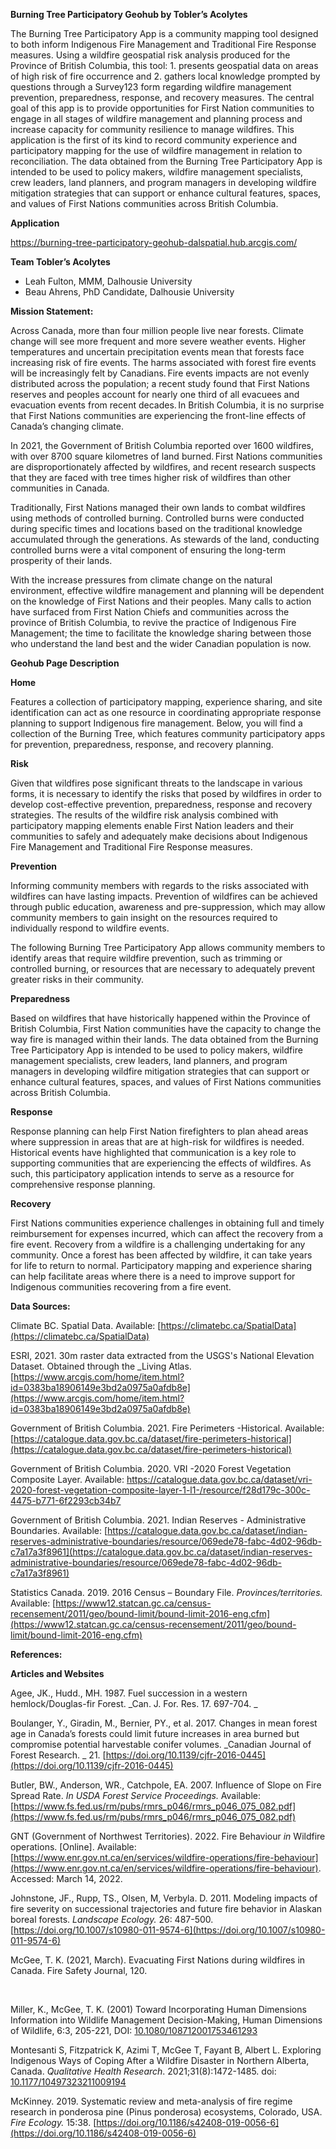 
**Burning Tree Participatory Geohub by Tobler’s Acolytes** 

The Burning Tree Participatory App is a community mapping tool designed to both inform Indigenous Fire Management and Traditional Fire Response measures. Using a wildfire geospatial risk analysis produced for the Province of British Columbia, this tool: 1. presents geospatial data on areas of high risk of fire occurrence and 2. gathers local knowledge prompted by questions through a Survey123 form regarding wildfire management prevention, preparedness, response, and recovery measures. The central goal of this app is to provide opportunities for First Nation communities to engage in all stages of wildfire management and planning process and increase capacity for community resilience to manage wildfires. This application is the first of its kind to record community experience and participatory mapping for the use of wildfire management in relation to reconciliation. The data obtained from the Burning Tree Participatory App is intended to be used to policy makers, wildfire management specialists, crew leaders, land planners, and program managers in developing wildfire mitigation strategies that can support or enhance cultural features, spaces, and values of First Nations communities across British Columbia.  

**Application**

https://burning-tree-participatory-geohub-dalspatial.hub.arcgis.com/

**Team Tobler’s Acolytes** 



* Leah Fulton, MMM, Dalhousie University 
* Beau Ahrens, PhD Candidate, Dalhousie University 

 

**Mission Statement:** 

Across Canada, more than four million people live near forests. Climate change will see more frequent and more severe weather events. Higher temperatures and uncertain precipitation events mean that forests face increasing risk of fire events. The harms associated with forest fire events will be increasingly felt by Canadians. Fire events impacts are not evenly distributed across the population;  a recent study found that First Nations reserves and peoples account for nearly one third of all evacuees and evacuation events from recent decades. In British Columbia, it is no surprise that First Nations communities are experiencing the front-line effects of Canada’s changing climate.  

In 2021, the Government of British Columbia reported over 1600 wildfires, with over 8700 square kilometres of land burned. First Nations communities are disproportionately affected by wildfires, and recent research suspects that they are faced with tree times higher risk of wildfires than other communities in Canada. 

Traditionally, First Nations managed their own lands to combat wildfires using methods of controlled burning. Controlled burns were conducted during specific times and locations based on the traditional knowledge accumulated through the generations. As stewards of the land, conducting controlled burns were a vital component of ensuring the long-term prosperity of their lands.  

With the increase pressures from climate change on the natural environment, effective wildfire management and planning will be dependent on the knowledge of First Nations and their peoples. Many calls to action have surfaced from First Nation Chiefs and communities across the province of British Columbia, to revive the practice of Indigenous Fire Management; the time to facilitate the knowledge sharing between those who understand the land best and the wider Canadian population is now.  

**Geohub Page Description** 

**Home** 

Features a collection of participatory mapping, experience sharing, and site identification can act as one resource in coordinating appropriate response planning to support Indigenous fire management. Below, you will find a collection of the Burning Tree, which features community participatory apps for prevention, preparedness, response, and recovery planning. 

**Risk** 

Given that wildfires pose significant threats to the landscape in various forms, it is necessary to identify the risks that posed by wildfires in order to develop cost-effective prevention, preparedness, response and recovery strategies. The results of the wildfire risk analysis combined with participatory mapping elements enable First Nation leaders and their communities to safely and adequately make decisions about Indigenous Fire Management and Traditional Fire Response measures.  

**Prevention** 

Informing community members with regards to the risks associated with wildfires can have lasting impacts. Prevention of wildfires can be achieved through public education, awareness and pre-suppression, which may allow community members to gain insight on the resources required to individually respond to wildfire events. 

The following Burning Tree Participatory App allows community members to identify areas that require wildfire prevention, such as trimming or controlled burning, or resources that are necessary to adequately prevent greater risks in their community. 

**Preparedness** 

Based on wildfires that have historically happened within the Province of British Columbia, First Nation communities have the capacity to change the way fire is managed within their lands. The data obtained from the Burning Tree Participatory App is intended to be used to policy makers, wildfire management specialists, crew leaders, land planners, and program managers in developing wildfire mitigation strategies that can support or enhance cultural features, spaces, and values of First Nations communities across British Columbia. 

**Response** 

Response planning can help First Nation firefighters to plan ahead areas where suppression in areas that are at high-risk for wildfires is needed. Historical events have highlighted that communication is a key role to supporting communities that are experiencing the effects of wildfires. As such, this participatory application intends to serve as a resource for comprehensive response planning. 

**Recovery** 

First Nations communities experience challenges in obtaining full and timely reimbursement for expenses incurred, which can affect the recovery from a fire event. Recovery from a wildfire is a challenging undertaking for any community.  Once a forest has been affected by wildfire, it can take years for life to return to normal. Participatory mapping and experience sharing can help facilitate areas where there is a need to improve support for Indigenous communities recovering from a fire event. 

**Data Sources:** 

Climate BC. Spatial Data. Available: [https://climatebc.ca/SpatialData](https://climatebc.ca/SpatialData)  

ESRI, 2021.  30m raster data extracted from the USGS's National Elevation Dataset. Obtained through the _Living Atlas. [https://www.arcgis.com/home/item.html?id=0383ba18906149e3bd2a0975a0afdb8e](https://www.arcgis.com/home/item.html?id=0383ba18906149e3bd2a0975a0afdb8e)  

Government of British Columbia. 2021. Fire Perimeters -Historical. Available: [https://catalogue.data.gov.bc.ca/dataset/fire-perimeters-historical](https://catalogue.data.gov.bc.ca/dataset/fire-perimeters-historical)  

Government of British Columbia. 2020. VRI -2020 Forest Vegetation Composite Layer. Available: https://catalogue.data.gov.bc.ca/dataset/vri-2020-forest-vegetation-composite-layer-1-l1-/resource/f28d179c-300c-4475-b771-6f2293cb34b7  

Government of British Columbia. 2021. Indian Reserves - Administrative Boundaries. Available: [https://catalogue.data.gov.bc.ca/dataset/indian-reserves-administrative-boundaries/resource/069ede78-fabc-4d02-96db-c7a17a3f8961](https://catalogue.data.gov.bc.ca/dataset/indian-reserves-administrative-boundaries/resource/069ede78-fabc-4d02-96db-c7a17a3f8961)  

Statistics Canada. 2019. 2016 Census – Boundary File. _Provinces/territories._ Available: [https://www12.statcan.gc.ca/census-recensement/2011/geo/bound-limit/bound-limit-2016-eng.cfm](https://www12.statcan.gc.ca/census-recensement/2011/geo/bound-limit/bound-limit-2016-eng.cfm) 

**References:** 

**Articles and Websites** 

Agee, JK., Hudd., MH. 1987. Fuel succession in a western hemlock/Douglas-fir Forest. _Can. J. For. Res. 17. 697-704. _ 

Boulanger, Y., Giradin, M., Bernier, PY., et al. 2017. Changes in mean forest age in Canada’s forests could limit future increases in area burned but compromise potential harvestable conifer volumes. _Canadian Journal of Forest Research. _ 21. [https://doi.org/10.1139/cjfr-2016-0445](https://doi.org/10.1139/cjfr-2016-0445) 

Butler, BW., Anderson, WR., Catchpole, EA. 2007. Influence of Slope on Fire Spread Rate. _In USDA Forest Service Proceedings._ Available: [https://www.fs.fed.us/rm/pubs/rmrs_p046/rmrs_p046_075_082.pdf](https://www.fs.fed.us/rm/pubs/rmrs_p046/rmrs_p046_075_082.pdf)  

GNT (Government of Northwest Territories). 2022. Fire Behaviour _in_ Wildfire operations. [Online]. Available: [https://www.enr.gov.nt.ca/en/services/wildfire-operations/fire-behaviour](https://www.enr.gov.nt.ca/en/services/wildfire-operations/fire-behaviour). Accessed: March 14, 2022.  

Johnstone, JF., Rupp, TS., Olsen, M, Verbyla. D. 2011. Modeling impacts of fire severity on successional trajectories and future fire behavior in Alaskan boreal forests. _Landscape Ecology._ 26: 487-500. [https://doi.org/10.1007/s10980-011-9574-6](https://doi.org/10.1007/s10980-011-9574-6)  

McGee, T. K. (2021, March). Evacuating First Nations during wildfires in Canada. Fire Safety Journal, 120. 

​

Miller, K., McGee, T. K. (2001) Toward Incorporating Human Dimensions Information into Wildlife Management Decision-Making, Human Dimensions of Wildlife, 6:3, 205-221, DOI: [10.1080/108712001753461293](https://doi.org/10.1080/108712001753461293)

Montesanti S, Fitzpatrick K, Azimi T, McGee T, Fayant B, Albert L. Exploring Indigenous Ways of Coping After a Wildfire Disaster in Northern Alberta, Canada. _Qualitative Health Research_. 2021;31(8):1472-1485. doi: [10.1177/10497323211009194](https://doi.org/10.1177/10497323211009194)

McKinney. 2019. Systematic review and meta-analysis of fire regime research in ponderosa pine (Pinus ponderosa) ecosystems, Colorado, USA. _Fire Ecology._ 15:38. [https://doi.org/10.1186/s42408-019-0056-6](https://doi.org/10.1186/s42408-019-0056-6)
